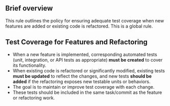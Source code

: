 ## Brief overview
This rule outlines the policy for ensuring adequate test coverage when new features are added or existing code is refactored. This is a global rule.

## Test Coverage for Features and Refactoring
- When a new feature is implemented, corresponding automated tests (unit, integration, or API tests as appropriate) **must be created** to cover its functionality.
- When existing code is refactored or significantly modified, existing tests **must be updated** to reflect the changes, and new tests **should be added** if the refactoring exposes new testable units or behaviors.
- The goal is to maintain or improve test coverage with each change.
- These tests should be included in the same task/commit as the feature or refactoring work.
